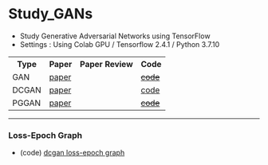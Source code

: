 # Study_GANs
<ul>
  <li>Study Generative Adversarial Networks using TensorFlow</li>
  <li>Settings : Using Colab GPU / Tensorflow 2.4.1 / Python 3.7.10</li>
</ul>

<table>
  <tr>
    <th>Type</th>
    <th>Paper</th>
    <th>Paper Review</th>
    <th>Code</th>
  </tr>
  <tr>
    <td>GAN</td>
    <td><a href="https://arxiv.org/abs/1406.2661">paper</a></td>
    <td><a href=""></a></td>
    <td><del><a href="">code</a></del></td>
  </tr>
  <tr>
    <td>DCGAN</td>
    <td><a href="https://arxiv.org/abs/1511.06434">paper</a></td>
    <td><a href=""></a></td>
    <td><a href="https://github.com/Jieun1018/Study_GANs/blob/main/GAN_TF.ipynb">code</a></td>
  </tr>
  <tr>
    <td>PGGAN</td>
    <td><a href="https://arxiv.org/abs/1710.10196">paper</a></td>
    <td><a href=""></a></td>
    <td><del><a href="">code</a></del></td>
  </tr>
</table>
    
<hr>
<h3>Loss-Epoch Graph</h3>
<ul>
  <li>(code) <a href="https://github.com/Jieun1018/Study_GANs/blob/main/DCGAN_loss_history_graph.ipynb">dcgan loss-epoch graph</a></li>
</ul>

